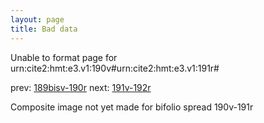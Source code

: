 ```yaml
---
layout: page
title: Bad data
---
```


Unable to format page for urn:cite2:hmt:e3.v1:190v#urn:cite2:hmt:e3.v1:191r#

prev: [189bisv-190r](../189bisv-190r/) next: [191v-192r](../191v-192r/)

Composite image not yet made for bifolio spread 190v-191r


